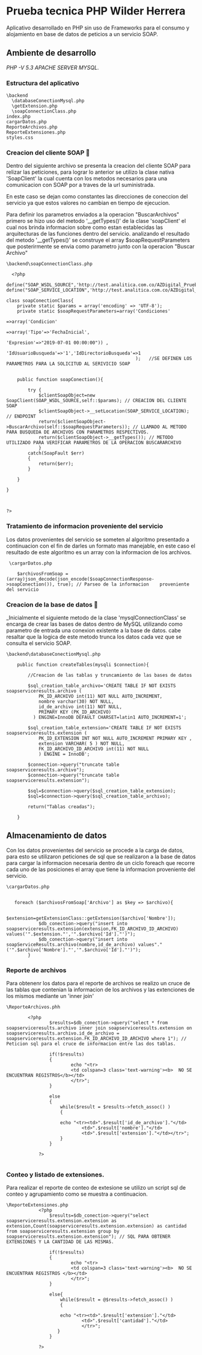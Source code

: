 # Prueba tecnica PHP Wilder Herrera

Aplicativo desarrollado en PHP sin uso de Frameworks para el consumo y alojamiento en base de datos de peticios a un servicio SOAP.

## Ambiente de desarrollo 

_PHP -V 5.3
APACHE SERVER
MYSQL._


### Estructura del aplicativo

```
\backend
  \databaseConectionMysql.php
  \getExtension.php
  \soapConnectionClass.php
index.php
cargarDatos.php
ReporteArchivos.php
ReporteExtensiones.php
styles.css
```
### Creacion del cliente SOAP 🔧

Dentro del siguiente archivo se presenta la creacion del cliente SOAP para relizar las peticiones, para lograr lo anterior se utilizo la clase nativa 'SoapClient' la cual cuenta con los metodos necesarios para una comunicacion con SOAP por a traves de la url suministrada.

En este caso se dejan como constantes las direcciones de coneccion del servicio ya que estos valores no cambian en tiempo de ejecucion.

Para definir los parametros enviados a la operacion "BuscarArchivos" primero se hizo uso del metodo '__getTypes()' de la clase 'soapClient' el cual nos brinda informacion sobre como estan establecidas las arquitecturas de las funciones dentro del servicio.
analizando el resultado del metodo '__getTypes()' se construye el array $soapRequestParameters que posterirmente se envia como parametro junto con la operacion "Buscar Archivo"

```
\backend\soapConnectionClass.php

  <?php

define("SOAP_WSDL_SOURCE",'http://test.analitica.com.co/AZDigital_Pruebas/WebServices/ServiciosAZDigital.wsdl');
define("SOAP_SERVICE_LOCATION",'http://test.analitica.com.co/AZDigital_Pruebas/WebServices/SOAP/index.php');

class soapConectionClass{
	private static $params = array('encoding' => 'UTF-8');
	private static $soapRequestParameters=array('Condiciones'
													=>array('Condicion'
							    							=>array('Tipo'=>'FechaInicial',
																	'Expresion'=>"2019-07-01 00:00:00")) , 
												'IdUsuarioBusqueda'=>'1','IdDirectorioBusqueda'=>1
												);	 //SE DEFINEN LOS PARAMETROS PARA LA SOLICITUD AL SERIVICIO SOAP


	public function soapConection(){
	
		try {
			$clientSoapObject=new SoapClient(SOAP_WSDL_SOURCE,self::$params); // CREACION DEL CLIENTE SOAP
			$clientSoapObject->__setLocation(SOAP_SERVICE_LOCATION); // ENDPOINT
			return($clientSoapObject->BuscarArchivo(self::$soapRequestParameters)); // LLAMADO AL METODO PARA BUSQUEDA DE ARCHIVOS CON PARAMETROS RESPECTIVOS.
			return($clientSoapObject->__getTypes()); // METODO UTILIZADO PARA VERIFICAR PARAMETROS DE LA OPERACION BUSCARARCHIVO
			}
		catch(SoapFault $err)
		{
			return($err);
		}
			
	}

}



?>

```

### Tratamiento de informacion proveniente del servicio

Los datos provenientes del servicio se someten al algoritmo presentado a continuacion con el fin de darles un formato mas manejable, en este caso el resultado de este algoritmo es un array con la informacion de los archivos.
```
 \cargarDatos.php

    $archivosFromSoap = (array)json_decode(json_encode($soapConnectionResponse->soapConection()), true); // Parseo de la informacion    proveniente del servicio
```

### Creacion de la base de datos 🔧

_Inicialmente el siguiente metodo de la clase 'mysqlConnectionClass' se encarga de crear las bases de datos dentro de MySQL utilizando como parametro de entrada una conexion existente a la base de datos. cabe resaltar que la logica de este metodo trunca los datos cada vez que se consulta el servicio SOAP.
```
\backend\databaseConectionMysql.php

    public function createTables(mysqli $connection){
        
        //Creacion de las tablas y truncamiento de las bases de datos 
        
        $sql_creation_table_archivo='CREATE TABLE IF NOT EXISTS soapserviceresults.archivo (
            PK_ID_ARCHIVO int(11) NOT NULL AUTO_INCREMENT,
            nombre varchar(30) NOT NULL,
            id_de_archivo int(11) NOT NULL,
            PRIMARY KEY (PK_ID_ARCHIVO)
          ) ENGINE=InnoDB DEFAULT CHARSET=latin1 AUTO_INCREMENT=1';

        $sql_creation_table_extension='CREATE TABLE IF NOT EXISTS soapserviceresults.extension (
            PK_ID_EXTENSION INT NOT NULL AUTO_INCREMENT PRIMARY KEY ,
            extension VARCHAR( 5 ) NOT NULL,
            FK_ID_ARCHIVO_ID_ARCHIVO int(11) NOT NULL
            ) ENGINE = InnoDB';

        $connection->query("truncate table soapserviceresults.archivo");
        $connection->query("truncate table soapserviceresults.extension");
        
        $sql=$connection->query($sql_creation_table_extension);
        $sql=$connection->query($sql_creation_table_archivo);
        
        return("Tablas creadas");

    }

```
## Almacenamiento de datos
Con los datos provenientes del servicio se procede a la carga de datos, para esto se utilizaron peticiones de sql que se realizaron a la base de datos para cargar la informacion necesaria dentro de un ciclo foreach que recorre cada uno de las posiciones el array que tiene la informacion proveniente del servicio.
 
```
\cargarDatos.php


   foreach ($archivosFromSoap['Archivo'] as $key => $archivo){

            $extension=getExtensionClass::getExtension($archivo['Nombre']);
            $db_conection->query("insert into soapserviceresults.extension(extension,FK_ID_ARCHIVO_ID_ARCHIVO) values('".$extension."','".$archivo['Id']."')");		
            $db_conection->query("insert into soapServiceResults.archivo(nombre,id_de_archivo) values"."('".$archivo['Nombre']."','".$archivo['Id']."')");
        }
```
### Reporte de archivos
Para obtenenr los datos para el reporte de archivos se realizo un cruce de las tablas que contenian la informacion de los archivos y las extenciones de los mismos mediante un 'inner join'
```
\ReporteArchivos.phh

    	<?php
				$results=$db_conection->query("select * from soapserviceresults.archivo inner join soapserviceresults.extension on soapserviceresults.archivo.id_de_archivo = soapserviceresults.extension.FK_ID_ARCHIVO_ID_ARCHIVO where 1"); // Peticion sql para el cruce de informacion entre las dos tablas.
            
                if(!$results)
                {
                        echo "<tr>
                        <td colspan=3 class='text-warning'><b>  NO SE ENCUENTRAN REGISTROS</b></td>
                        </tr>";
                }
                
                else
                {
                    while($result = $results->fetch_assoc() )
				    {   

					echo "<tr><td>".$result['id_de_archivo']."</td>
							<td>".$result['nombre']."</td>	
							<td>".$result['extension']."</td></tr>";
                    }
                }

			?>	
		
```
### Conteo y listado de extensiones.

Para realizar el reporte de conteo de extesione se utilizo un script sql de conteo y agrupamiento como se muestra a continuacion.
```
\ReporteExtensiones.php
			<?php
				$results=$db_conection->query("select soapserviceresults.extension.extension as extension,Count(soapserviceresults.extension.extension) as cantidad from soapserviceresults.extension group by soapserviceresults.extension.extension"); // SQL PARA OBTENER EXTENSIONES Y LA CANTIDAD DE LAS MISMAS. 

                if(!$results)
                {
                        echo "<tr>
                        <td colspan=3 class='text-warning'><b>  NO SE ENCUENTRAN REGISTROS </b></td>
                        </tr>";
                }

                else{
				    while($result = @$results->fetch_assoc() )
				    {

					echo "<tr><td>".$result['extension']."</td>
							<td>".$result['cantidad']."</td>	
							</tr>";
                   }
                }

			?>	
```


